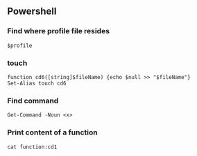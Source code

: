 ## Powershell

### Find where profile file resides
```shell
$profile
```
### touch
```shell
function cd6([string]$fileName) {echo $null >> "$fileName"}
Set-Alias touch cd6
```

### Find command
```shell
Get-Command -Noun <x>
```

### Print content of a function
```shell
cat function:cd1
```